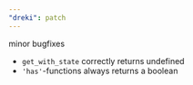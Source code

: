 ```yaml
---
"dreki": patch
---
```


minor bugfixes

- `get_with_state` correctly returns undefined
- `'has'`-functions always returns a boolean
